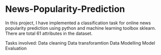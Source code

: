 # News-Popularity-Prediction

In this project, I have implemented a classification task for online news popularity prediction using python and machine learning toolbox sklearn. 
There are total 61 attributes in the dataset.

Tasks involved: 
Data cleaning
Data transforamtion
Data Modelling
Model Evaluation
